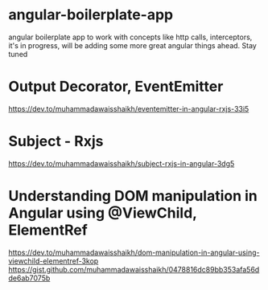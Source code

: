# angular-boilerplate-app
angular boilerplate app to work with concepts like http calls, interceptors, it's in progress, will be adding some more great angular things ahead. Stay tuned   

# Output Decorator, EventEmitter
https://dev.to/muhammadawaisshaikh/eventemitter-in-angular-rxjs-33i5

# Subject - Rxjs
https://dev.to/muhammadawaisshaikh/subject-rxjs-in-angular-3dg5

# Understanding DOM manipulation in Angular using @ViewChild, ElementRef
https://dev.to/muhammadawaisshaikh/dom-manipulation-in-angular-using-viewchild-elementref-3kop
https://gist.github.com/muhammadawaisshaikh/0478816dc89bb353afa56dde6ab7075b
